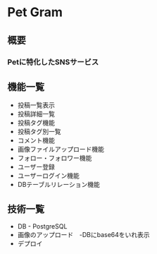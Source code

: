 # Pet Gram

## 概要
### Petに特化したSNSサービス

## 機能一覧
- 投稿一覧表示
- 投稿詳細一覧
- 投稿タグ機能
- 投稿タグ別一覧
- コメント機能
- 画像ファイルアップロード機能
- フォロー・フォロワー機能
- ユーザー登録
- ユーザーログイン機能
- DBテーブルリレーション機能

## 技術一覧
- DB - PostgreSQL
- 画像のアップロード　-DBにbase64をいれ表示
- デプロイ　


